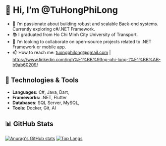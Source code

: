 # 👋 Hi, I’m @TuHongPhiLong

- 👀 I’m passionate about building robust and scalable Back-end systems. Currently exploring c#/.NET Framework.
- 📚  I graduated from Ho Chi Minh City University of Transport.
- 💞️ I’m looking to collaborate on open-source projects related to .NET Framework or mobile app.
- 📫 How to reach me: tuongphilong@gmail.com | https://www.linkedin.com/in/h%E1%BB%93ng-phi-long-t%E1%BB%AB-b9ab60209/

## 🔧 Technologies & Tools

- **Languages:** C#, Java, Dart,
- **Frameworks:** .NET, Flutter
- **Databases:** SQL Server, MySQL,
- **Tools:** Docker, Git, AI

## 📊 GitHub Stats

[![Anurag's GitHub stats](https://github-readme-stats.vercel.app/api?username=TuHongPhiLong&show_icons=true&theme=radical)](https://github.com/anuraghazra/github-readme-stats)
[![Top Langs](https://github-readme-stats.vercel.app/api/top-langs/?username=TuHongPhiLong&layout=compact&theme=radical)](https://github.com/anuraghazra/github-readme-stats)
